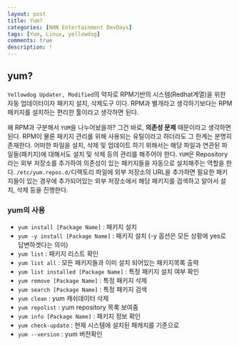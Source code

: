 ```yaml
---
layout: post
title: Yum?
categories: [NHN Entertainment DevDays]
tags: [Yum, Linux, yellowdog]
comments: true
description: !
---
```


## yum? ##

`Yellowdog Updater, Modified`의 약자로 RPM기반의 시스템(Redhat계열)을 위한 자동 업데이터이자 패키지 설치, 삭제도구 이다. RPM과 별개라고 생각하기보다는 RPM패키지를 설치하는 편리한 툴이라고 생각하면 된다.

왜 RPM과 구분해서 `YUM`을 나누어놨을까? 그건 바로, **의존성 문제** 때문이라고 생각하면 된다. RPM이 물론 패키지 관리를 위해 사용되는 유틸이라고 하더라도 그 한계는 분명히 존재한다. 어떠한 파일을 설치, 삭제 및 업데이트 하기 위해서는 해당 파일과 연관된 파일들(패키지)에 대해서도 설치 및 삭제 등의 관리를 해주어야 한다. `YUM`은 Repository라는 외부 저장소를 추가하여 의존성이 있는 패키지들을 자동으로 설치해주는 역할을 한다. `/etc/yum.repos.d/`디렉토리 파일에 외부 저장소의 URL을 추가하면 필요한 패키지들이 있는 경우에 추가되어있는 외부 저장소에서 해당 패키지를 검색하고 알아서 설치, 삭제 등을 진행한다.

### yum의 사용 ###

- `yum install [Package Name]` : 패키지 설치
- `yum -y install [Package Name]` : 패키지 설치 (-y 옵션은 모든 상황에 yes로 답변하겟다는 의미)
- `yum list` : 패키지 리스트 확인
- `yum list all` : 모든 패키지들과 이미 설치 되어있는 패키지목록 출력
- `yum list installed [Package Name]` : 특정 패키지 설치 여부 확인
- `yum remove [Package Name]` : 특정 패키지 삭제
- `yum search [Package Name]` : 특정 패키지 검색
- `yum clean` : yum 캐쉬데이터 삭제
- `yum repolist` : yum repository 목록 보여줌
- `yum info [Package Name]` : 패키지 정보 확인
- `yum check-update` : 현재 시스템에 설치된 패캐지를 기준으로 
- `yum --version` : yum 버전확인